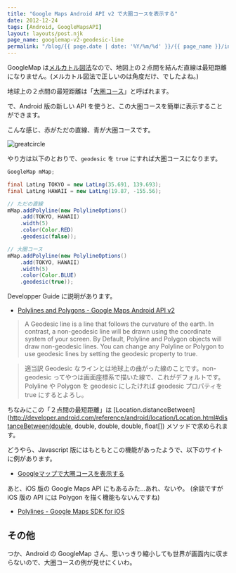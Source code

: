 ```yaml
---
title: "Google Maps Android API v2 で大圏コースを表示する"
date: 2012-12-24
tags: [Android, GoogleMapsAPI]
layout: layouts/post.njk
page_name: googlemap-v2-geodesic-line
permalink: "/blog/{{ page.date | date: '%Y/%m/%d' }}/{{ page_name }}/index.html"
---
```

GoogleMap は[メルカトル図法](http://ja.wikipedia.org/wiki/%E3%83%A1%E3%83%AB%E3%82%AB%E3%83%88%E3%83%AB%E5%9B%B3%E6%B3%95)なので、地図上の２点間を結んだ直線は最短距離になりません。(メルカトル図法で正しいのは角度だけ、でしたよね。)

地球上の２点間の最短距離は「[大圏コース](http://ja.wikipedia.org/wiki/%E5%A4%A7%E5%9C%8F%E3%82%B3%E3%83%BC%E3%82%B9)」と呼ばれます。

で、Android 版の新しい API を使うと、この大圏コースを簡単に表示することができます。

<!-- more -->

こんな感じ、赤がただの直線、青が大圏コースです。

![greatcircle](https://blog.amay0777.net/img/posts/greatcircle.png)

やり方は以下のとおりで、```geodesic``` を ```true``` にすれば大圏コースになります。

```java GeodesicPolyline.java
GoogleMap mMap;

final LatLng TOKYO = new LatLng(35.691, 139.693);
final LatLng HAWAII = new LatLng(19.87, -155.56);

// ただの直線
mMap.addPolyline(new PolylineOptions()
	.add(TOKYO, HAWAII)
    .width(5)
    .color(Color.RED)
    .geodesic(false));

// 大圏コース
mMap.addPolyline(new PolylineOptions()
	.add(TOKYO, HAWAII)
    .width(5)
    .color(Color.BLUE)
    .geodesic(true));
```

Developper Guide に説明があります。

* [Polylines and Polygons - Google Maps Android API v2](https://developers.google.com/maps/documentation/android/lines#geodesic_and_non-geodesic_lines)

> A Geodesic line is a line that follows the curvature of the earth. In contrast, a non-geodesic line will be drawn using the coordinate system of your screen. By Default, Polyline and Polygon objects will draw non-geodesic lines. You can change any Polyline or Polygon to use geodesic lines by setting the geodesic property to true.

> 適当訳
> Geodesic なラインとは地球上の曲がった線のことです。non-geodesic ってやつは画面座標系で描いた線で、これがデフォルトです。Polyline や Polygon を geodesic にしたければ geodesic プロパティを true にするとよろし。

ちなみにこの「２点間の最短距離」は [Location.distanceBetween](http://developer.android.com/reference/android/location/Location.html#distanceBetween(double, double, double, double, float[]) メソッドで求められます。

どうやら、Javascript 版にはもともとこの機能があったようで、以下のサイトに例があります。

* [Googleマップで大圏コースを表示する](http://user.numazu-ct.ac.jp/~tsato/tsato/geoweb/googlemaps/great-circle/)

あと、iOS 版の Google Maps API にもあるみた…あれ、ないや。
(余談ですが iOS 版の API には Polygon を描く機能もないんですね)
 
* [Polylines - Google Maps SDK for iOS](https://developers.google.com/maps/documentation/ios/lines)

## その他
つか、Android の GoogleMap さん、思いっきり縮小しても世界が画面内に収まらないので、大圏コースの例が見せにくいわ。